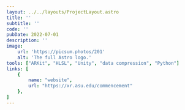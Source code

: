 ```yaml
---
layout: ../../layouts/ProjectLayout.astro
title: ''
subtitle: ''
code: ''
pubDate: 2022-07-01
description: ''
image:
    url: 'https://picsum.photos/201' 
    alt: 'The full Astro logo.'
tools: ["ARKit", "HLSL", "Unity", "data compression", "Python"]
links: [
    {
        name: "website",
        url: "https://xr.asu.edu/commencement"
    },
]
---
```


